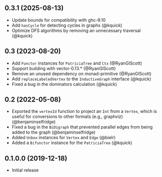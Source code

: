 0.3.1 (2025-08-13)
------------------

- Update bounds for compatibility with ghc-9.10
- Add `hasCycle` for detecting cycles in graphs (@kquick)
- Optimize DFS algorithms by removing an unnecessary traversal (@kquick)

0.3 (2023-08-20)
----------------

- Add `Functor` instances for `PatriciaTree` and `Ctx` (@RyanGlScott)
- Support building with vector-0.13.* (@RyanGlScott)
- Remove an unused dependency on monad-primitive (@RyanGlScott)
- Add `replaceLabeledVertex` to the `InductiveGraph` interface (@kquick)
- Fixed a bug in the dominators calculation (@kquick)

0.2 (2022-05-08)
----------------

- Exported the `vertexId` function to project an `Int` from a `Vertex`, which is useful for conversions to other formats (e.g., graphviz) (@benjaminselfridge)
- Fixed a bug in the `BiDigraph` that prevented parallel edges from being added to the graph (@benjaminselfridge)
- Added `Unbox` instances for `Vertex` and `Edge` (@bielr)
- Added a `Bifunctor` instance for the `PatriciaTree` (@kquick)


0.1.0.0 (2019-12-18)
--------------------

- Initial release

